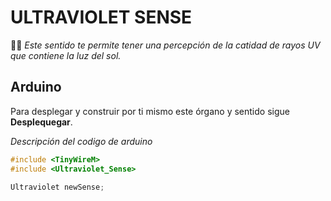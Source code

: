 ﻿# ULTRAVIOLET SENSE

🐱‍🏍 _Este sentido te permite tener una percepción de la catidad de rayos UV que contiene la luz del sol._

## Arduino

Para desplegar y construir por ti mismo este órgano y sentido sigue **Desplequegar**.

_Descripción del codigo de arduino_

``` c++
#include <TinyWireM>
#include <Ultraviolet_Sense>

Ultraviolet newSense;

```

